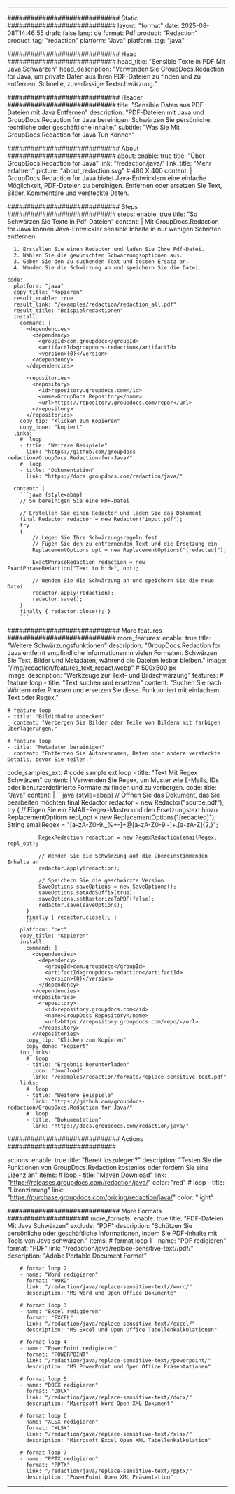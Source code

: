 
---
############################# Static ############################
layout: "format"
date:  2025-08-08T14:46:55
draft: false
lang: de
format: Pdf
product: "Redaction"
product_tag: "redaction"
platform: "Java"
platform_tag: "java"

############################# Head ############################
head_title: "Sensible Texte in PDF Mit Java Schwärzen"
head_description: "Verwenden Sie GroupDocs.Redaction for Java, um private Daten aus Ihren PDF-Dateien zu finden und zu entfernen. Schnelle, zuverlässige Textschwärzung."

############################# Header ############################
title: "Sensible Daten aus PDF-Dateien mit Java Entfernen" 
description: "PDF-Dateien mit Java und GroupDocs.Redaction for Java bereinigen. Schwärzen Sie persönliche, rechtliche oder geschäftliche Inhalte."
subtitle: "Was Sie Mit GroupDocs.Redaction for Java Tun Können" 

############################# About ############################
about:
    enable: true
    title: "Über GroupDocs.Redaction for Java"
    link: "/redaction/java/"
    link_title: "Mehr erfahren"
    picture: "about_redaction.svg" # 480 X 400
    content: |
       GroupDocs.Redaction for Java bietet Java-Entwicklern eine einfache Möglichkeit, PDF-Dateien zu bereinigen. Entfernen oder ersetzen Sie Text, Bilder, Kommentare und versteckte Daten.

############################# Steps ############################
steps:
    enable: true
    title: "So Schwärzen Sie Texte in Pdf-Dateien"
    content: |
      Mit GroupDocs.Redaction for Java können Java-Entwickler sensible Inhalte in nur wenigen Schritten entfernen.
      
      1. Erstellen Sie einen Redactor und laden Sie Ihre Pdf-Datei.
      2. Wählen Sie die gewünschten Schwärzungsoptionen aus.
      3. Geben Sie den zu suchenden Text und dessen Ersatz an.
      4. Wenden Sie die Schwärzung an und speichern Sie die Datei.
   
    code:
      platform: "java"
      copy_title: "Kopieren"
      result_enable: true
      result_link: "/examples/redaction/redaction_all.pdf"
      result_title: "Beispielredaktionen"
      install:
        command: |
          <dependencies>
            <dependency>
              <groupId>com.groupdocs</groupId>
              <artifactId>groupdocs-redaction</artifactId>
              <version>{0}</version>
            </dependency>
          </dependencies>

          <repositories>
            <repository>
              <id>repository.groupdocs.com</id>
              <name>GroupDocs Repository</name>
              <url>https://repository.groupdocs.com/repo/</url>
            </repository>
          </repositories>
        copy_tip: "Klicken zum Kopieren"
        copy_done: "kopiert"
      links:
        #  loop
        - title: "Weitere Beispiele"
          link: "https://github.com/groupdocs-redaction/GroupDocs.Redaction-for-Java/"
        #  loop
        - title: "Dokumentation"
          link: "https://docs.groupdocs.com/redaction/java/"
          
      content: |
        ```java {style=abap}
        // So bereinigen Sie eine PDF-Datei

        // Erstellen Sie einen Redactor und laden Sie das Dokument
        final Redactor redactor = new Redactor("input.pdf");
        try
        {
            // Legen Sie Ihre Schwärzungsregeln fest
            // Fügen Sie den zu entfernenden Text und die Ersetzung ein
            ReplacementOptions opt = new ReplacementOptions("[redacted]");
            
            ExactPhraseRedaction redaction = new ExactPhraseRedaction("Text to hide", opt);

            // Wenden Sie die Schwärzung an und speichern Sie die neue Datei
            redactor.apply(redaction);
            redactor.save();
        }
        finally { redactor.close(); }
        ```            


############################# More features ############################
more_features:
  enable: true
  title: "Weitere Schwärzungsfunktionen"
  description: "GroupDocs.Redaction for Java entfernt empfindliche Informationen in vielen Formaten. Schwärzen Sie Text, Bilder und Metadaten, während die Dateien lesbar bleiben."
  image: "/img/redaction/features_text_redact.webp" # 500x500 px
  image_description: "Werkzeuge zur Text- und Bildschwärzung"
  features:
    # feature loop
    - title: "Text suchen und ersetzen"
      content: "Suchen Sie nach Wörtern oder Phrasen und ersetzen Sie diese. Funktioniert mit einfachem Text oder Regex."

    # feature loop
    - title: "Bildinhalte abdecken"
      content: "Verbergen Sie Bilder oder Teile von Bildern mit farbigen Überlagerungen."

    # feature loop
    - title: "Metadaten bereinigen"
      content: "Entfernen Sie Autorennamen, Daten oder andere versteckte Details, bevor Sie teilen."
      
  code_samples_ext:
    # code sample ext loop
    - title: "Text Mit Regex Schwärzen"
      content: |
        Verwenden Sie Regex, um Muster wie E-Mails, IDs oder benutzerdefinierte Formate zu finden und zu verbergen.
      code:
        title: "Java"
        content: |
          ```java {style=abap}
          //  Öffnen Sie das Dokument, das Sie bearbeiten möchten
          final Redactor redactor = new Redactor("source.pdf");
          try
          {
              // Fügen Sie ein EMAIL-Regex-Muster und den Ersetzungstext hinzu
              ReplacementOptions repl_opt = new ReplacementOptions("[redacted]");
              String emailRegex = "[a-zA-Z0-9._%+-]+@[a-zA-Z0-9.-]+\.[a-zA-Z]{2,}";

              RegexRedaction redaction = new RegexRedaction(emailRegex, repl_opt);
              
              // Wenden Sie die Schwärzung auf die übereinstimmenden Inhalte an
              redactor.apply(redaction);

              // Speichern Sie die geschwärzte Version
              SaveOptions saveOptions = new SaveOptions();
              saveOptions.setAddSuffix(true);
              saveOptions.setRasterizeToPDF(false);
              redactor.save(saveOptions);
          }
          finally { redactor.close(); }
          ```
        platform: "net"
        copy_title: "Kopieren"
        install:
          command: |
            <dependencies>
              <dependency>
                <groupId>com.groupdocs</groupId>
                <artifactId>groupdocs-redaction</artifactId>
                <version>{0}</version>
              </dependency>
            </dependencies>
            <repositories>
              <repository>
                <id>repository.groupdocs.com</id>
                <name>GroupDocs Repository</name>
                <url>https://repository.groupdocs.com/repo/</url>
              </repository>
            </repositories>
          copy_tip: "Klicken zum Kopieren"
          copy_done: "kopiert"
        top_links:
          #  loop
          - title: "Ergebnis herunterladen"
            icon: "download"
            link: "/examples/redaction/formats/replace-sensitive-text.pdf"
        links:
          #  loop
          - title: "Weitere Beispiele"
            link: "https://github.com/groupdocs-redaction/GroupDocs.Redaction-for-Java/"
          #  loop
          - title: "Dokumentation"
            link: "https://docs.groupdocs.com/redaction/java/"


############################# Actions ############################

actions:
  enable: true
  title: "Bereit loszulegen?"
  description: "Testen Sie die Funktionen von GroupDocs.Redaction kostenlos oder fordern Sie eine Lizenz an"
  items:
    #  loop
    - title: "Maven Download"
      link: "https://releases.groupdocs.com/redaction/java/"
      color: "red"
        #  loop
    - title: "Lizenzierung"
      link: "https://purchase.groupdocs.com/pricing/redaction/java/"
      color: "light"


############################# More Formats #####################
more_formats:
    enable: true
    title: "PDF-Dateien Mit Java Schwärzen"
    exclude: "PDF"
    description: "Schützen Sie persönliche oder geschäftliche Informationen, indem Sie PDF-Inhalte mit Tools von Java schwärzen."
    items: 
        # format loop 1
        - name: "PDF redigieren"
          format: "PDF"
          link: "/redaction/java/replace-sensitive-text//pdf/"
          description: "Adobe Portable Document Format"

        # format loop 2
        - name: "Word redigieren"
          format: "WORD"
          link: "/redaction/java/replace-sensitive-text//word/"
          description: "MS Word und Open Office Dokumente"
          
        # format loop 3
        - name: "Excel redigieren"
          format: "EXCEL"
          link: "/redaction/java/replace-sensitive-text//excel/"
          description: "MS Excel und Open Office Tabellenkalkulationen"

        # format loop 4
        - name: "PowerPoint redigieren"
          format: "POWERPOINT"
          link: "/redaction/java/replace-sensitive-text//powerpoint/"
          description: "MS PowerPoint und Open Office Präsentationen"

        # format loop 5
        - name: "DOCX redigieren"
          format: "DOCX"
          link: "/redaction/java/replace-sensitive-text//docx/"
          description: "Microsoft Word Open XML Dokument"
          
        # format loop 6
        - name: "XLSX redigieren"
          format: "XLSX"
          link: "/redaction/java/replace-sensitive-text//xlsx/"
          description: "Microsoft Excel Open XML Tabellenkalkulation"
          
        # format loop 7
        - name: "PPTX redigieren"
          format: "PPTX"
          link: "/redaction/java/replace-sensitive-text//pptx/"
          description: "PowerPoint Open XML Präsentation"


---